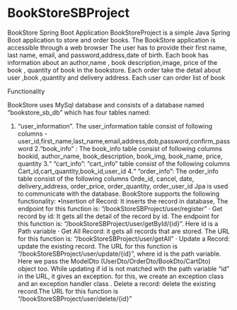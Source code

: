 # BookStoreSBProject
BookStore Spring Boot Application
BookStoreProject is a simple Java Spring Boot application to store and order books.
The BookStore application is accessible through a web browser
The user has to provide their first name, last name, email, and password,address,date of birth.
Each book has information about an author,name , book description,image, price of the book , quantity of book in the bookstore.
Each order take the detail about user ,book ,quantity and delivery address.
Each user can order list of book

Functionality

BookStore uses MySql database and consists of a database named “bookstore_sb_db” which has four tables named:
1. “user_information”. The user_information  table consist of following columns - user_id,first_name,last_name,email,address,dob,password,confirm_password
2.“book_info” : The book_info table consist of following columns
bookid, author_name,  book_description, book_img, book_name, price, quantity
3.“ “cart_info”: “cart_info” table consist of the following columns
Cart_id,cart_quantity,book_id,user_id
4.“ “order_info”: The order_info table consist of the following columns
Orde_id, cancel, date, delivery_address, order_price, order_quantity, order_user_id
Jpa is used to communicate with the database.
BookStore supports the following functionality:
•Insertion of Record: It inserts the record in database, The endpoint for this function is: “/bookStoreSBProject/user/register”
· Get record by id: It gets all the detail of the record by id. The endpoint for this function is: “/bookStoreSBProject/user/getById/{id}”. Here id is a Path variable
· Get All Record: it gets all records that are stored. The URL for this function is: “/bookStoreSBProject/user/getAll”
· Update a Record: update the existing record. The URL for this function is  “/bookStoreSBProject/user/update/{id}”, where id is the path variable. Here we pass the ModelDto (UserDto/OrderDto/BookDto/CartDto) object too. While updating if id is not matched with the path variable “id” in the URL, it gives an exception. for this, we create an exception class and an exception handler class
. Delete a record: delete the existing record.The URL for this function is  “/bookStoreSBProject/user/delete/{id}”
